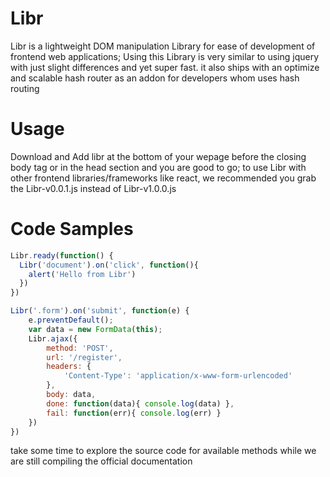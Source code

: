 # Libr
Libr is a lightweight DOM manipulation Library for ease of development of frontend web applications;
Using this Library is very similar to using jquery with just slight differences and yet super fast.
it also ships with an optimize and scalable hash router as an addon for developers whom uses hash routing

# Usage
Download and Add libr at the bottom of your wepage before the closing body tag or in the head section and you are good to go;
to use Libr with other frontend libraries/frameworks like react, we recommended you grab the Libr-v0.0.1.js instead of Libr-v1.0.0.js

# Code Samples
```javascript
Libr.ready(function() {
  Libr('document').on('click', function(){
    alert('Hello from Libr')
  })
})
```
```javascript
Libr('.form').on('submit', function(e) {
	e.preventDefault();
	var data = new FormData(this);
	Libr.ajax({
		method: 'POST',
		url: '/register',
		headers: {
			'Content-Type': 'application/x-www-form-urlencoded'
		},
		body: data,
		done: function(data){ console.log(data) },
		fail: function(err){ console.log(err) }
	})
})
```
take some time to explore the source code for available methods while we are still compiling the official documentation
